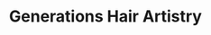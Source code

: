 ---
title: "Generations Hair Artistry"
url: /tucson/generations-hair-artistry/
shop: hairdresser
---